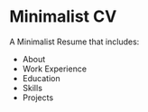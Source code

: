 # Minimalist CV

A Minimalist Resume that includes:

* About
* Work Experience
* Education
* Skills
* Projects